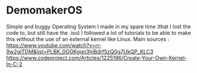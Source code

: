 # DemomakerOS
Simple and buggy Operating System I made in my spare time (that I lost the code to, but still have the .iso)
I followed a lot of tutorials to be able to make this without the use of an external kernel like Linux.
Main sources :
https://www.youtube.com/watch?v=rr-9w2gITDM&list=PLBK_0GOKgqn3hjBdrf5zQ0g7UkQP_KLC3
https://www.codeproject.com/Articles/1225196/Create-Your-Own-Kernel-In-C-2
